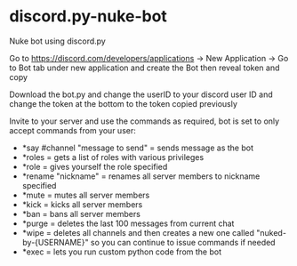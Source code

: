 # discord.py-nuke-bot
Nuke bot using discord.py

Go to https://discord.com/developers/applications -> New Application -> Go to Bot tab under new application and create the Bot then reveal token and copy

Download the bot.py and change the userID to your discord user ID and change the token at the bottom to the token copied previously

Invite to your server and use the commands as required, bot is set to only accept commands from your user:
- *say #channel "message to send" = sends message as the bot
- *roles = gets a list of roles with various privileges
- *role <role> = gives yourself the role specified
- *rename "nickname" = renames all server members to nickname specified
- *mute = mutes all server members
- *kick = kicks all server members
- *ban = bans all server members
- *purge = deletes the last 100 messages from current chat
- *wipe = deletes all channels and then creates a new one called "nuked-by-{USERNAME}" so you can continue to issue commands if needed
- *exec = lets you run custom python code from the bot
